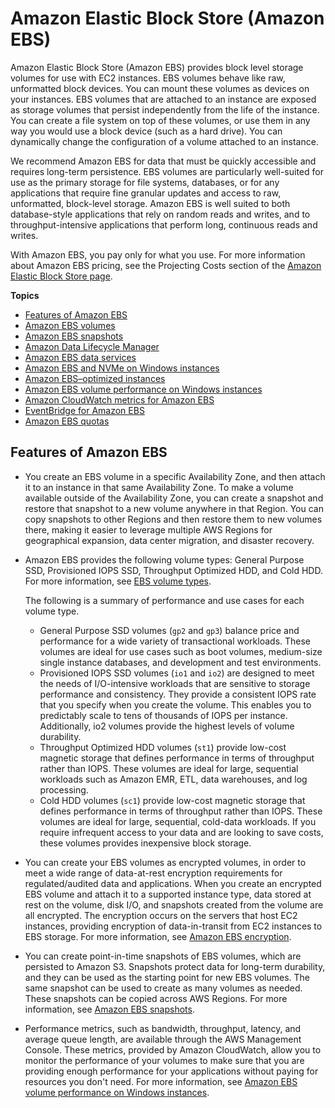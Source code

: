 # Amazon Elastic Block Store \(Amazon EBS\)<a name="AmazonEBS"></a>

Amazon Elastic Block Store \(Amazon EBS\) provides block level storage volumes for use with EC2 instances\. EBS volumes behave like raw, unformatted block devices\. You can mount these volumes as devices on your instances\. EBS volumes that are attached to an instance are exposed as storage volumes that persist independently from the life of the instance\. You can create a file system on top of these volumes, or use them in any way you would use a block device \(such as a hard drive\)\. You can dynamically change the configuration of a volume attached to an instance\.

We recommend Amazon EBS for data that must be quickly accessible and requires long\-term persistence\. EBS volumes are particularly well\-suited for use as the primary storage for file systems, databases, or for any applications that require fine granular updates and access to raw, unformatted, block\-level storage\. Amazon EBS is well suited to both database\-style applications that rely on random reads and writes, and to throughput\-intensive applications that perform long, continuous reads and writes\.

With Amazon EBS, you pay only for what you use\. For more information about Amazon EBS pricing, see the Projecting Costs section of the [Amazon Elastic Block Store page](http://aws.amazon.com/ebs/)\.

**Topics**
+ [Features of Amazon EBS](#ebs-features)
+ [Amazon EBS volumes](ebs-volumes.md)
+ [Amazon EBS snapshots](EBSSnapshots.md)
+ [Amazon Data Lifecycle Manager](snapshot-lifecycle.md)
+ [Amazon EBS data services](ebs-data-services.md)
+ [Amazon EBS and NVMe on Windows instances](nvme-ebs-volumes.md)
+ [Amazon EBS–optimized instances](ebs-optimized.md)
+ [Amazon EBS volume performance on Windows instances](EBSPerformance.md)
+ [Amazon CloudWatch metrics for Amazon EBS](using_cloudwatch_ebs.md)
+ [EventBridge for Amazon EBS](ebs-cloud-watch-events.md)
+ [Amazon EBS quotas](ebs-resource-quotas.md)

## Features of Amazon EBS<a name="ebs-features"></a>
+ You create an EBS volume in a specific Availability Zone, and then attach it to an instance in that same Availability Zone\. To make a volume available outside of the Availability Zone, you can create a snapshot and restore that snapshot to a new volume anywhere in that Region\. You can copy snapshots to other Regions and then restore them to new volumes there, making it easier to leverage multiple AWS Regions for geographical expansion, data center migration, and disaster recovery\.
+ Amazon EBS provides the following volume types: General Purpose SSD, Provisioned IOPS SSD, Throughput Optimized HDD, and Cold HDD\. For more information, see [EBS volume types](ebs-volume-types.md)\.

  The following is a summary of performance and use cases for each volume type\.
  + General Purpose SSD volumes \(`gp2` and `gp3`\) balance price and performance for a wide variety of transactional workloads\. These volumes are ideal for use cases such as boot volumes, medium\-size single instance databases, and development and test environments\.
  + Provisioned IOPS SSD volumes \(`io1` and `io2`\) are designed to meet the needs of I/O\-intensive workloads that are sensitive to storage performance and consistency\. They provide a consistent IOPS rate that you specify when you create the volume\. This enables you to predictably scale to tens of thousands of IOPS per instance\. Additionally, io2 volumes provide the highest levels of volume durability\.
  + Throughput Optimized HDD volumes \(`st1`\) provide low\-cost magnetic storage that defines performance in terms of throughput rather than IOPS\. These volumes are ideal for large, sequential workloads such as Amazon EMR, ETL, data warehouses, and log processing\.
  + Cold HDD volumes \(`sc1`\) provide low\-cost magnetic storage that defines performance in terms of throughput rather than IOPS\. These volumes are ideal for large, sequential, cold\-data workloads\. If you require infrequent access to your data and are looking to save costs, these volumes provides inexpensive block storage\.
+ You can create your EBS volumes as encrypted volumes, in order to meet a wide range of data\-at\-rest encryption requirements for regulated/audited data and applications\. When you create an encrypted EBS volume and attach it to a supported instance type, data stored at rest on the volume, disk I/O, and snapshots created from the volume are all encrypted\. The encryption occurs on the servers that host EC2 instances, providing encryption of data\-in\-transit from EC2 instances to EBS storage\. For more information, see [Amazon EBS encryption](EBSEncryption.md)\.
+ You can create point\-in\-time snapshots of EBS volumes, which are persisted to Amazon S3\. Snapshots protect data for long\-term durability, and they can be used as the starting point for new EBS volumes\. The same snapshot can be used to create as many volumes as needed\. These snapshots can be copied across AWS Regions\. For more information, see [Amazon EBS snapshots](EBSSnapshots.md)\. 
+ Performance metrics, such as bandwidth, throughput, latency, and average queue length, are available through the AWS Management Console\. These metrics, provided by Amazon CloudWatch, allow you to monitor the performance of your volumes to make sure that you are providing enough performance for your applications without paying for resources you don't need\. For more information, see [Amazon EBS volume performance on Windows instances](EBSPerformance.md)\.